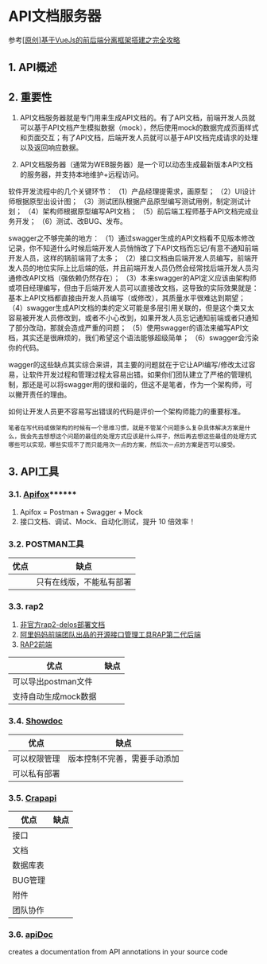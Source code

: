 # API文档服务器


参考[[原创]基于VueJs的前后端分离框架搭建之完全攻略](https://www.cnblogs.com/leotsai/p/vuejs-front-backend-architecture.html)

## 1. API概述



## 2. 重要性

1. API文档服务器就是专门用来生成API文档的。有了API文档，前端开发人员就可以基于API文档产生模拟数据（mock），然后使用mock的数据完成页面样式和页面交互；有了API文档，后端开发人员就可以基于API文档完成请求的处理以及返回响应数据。

2. API文档服务器（通常为WEB服务器）是一个可以动态生成最新版本API文档的服务器，并支持本地维护+远程访问。


软件开发流程中的几个关键环节：
（1）产品经理提需求，画原型；
（2）UI设计师根据原型出设计图；
（3）测试团队根据产品原型编写测试用例，制定测试计划；
（4）架构师根据原型编写API文档；
（5）前后端工程师基于API文档完成业务开发；
（6）测试、改BUG、发布。

swagger之不够完美的地方：
（1）通过swagger生成的API文档看不见版本修改记录，你不知道什么时候后端开发人员悄悄改了下API文档而忘记/有意不通知前端开发人员，这样的锅前端背了太多；
（2）接口文档由后端开发人员编写，前端开发人员的地位实际上比后端的低，并且前端开发人员仍然会经常找后端开发人员沟通修改API文档（强依赖仍然存在）；
（3）本来swagger的API定义应该由架构师或项目经理编写，但由于后端开发人员可以直接改文档，这导致的实际效果就是：基本上API文档都直接由开发人员编写（或修改），其质量水平很难达到期望；
（4）swagger生成API文档的类的定义可能是多层引用关联的，但是这个类又太容易被开发人员修改到，或者不小心改到，如果开发人员忘记通知前端或者只通知了部分改动，那就会造成严重的问题；
（5）使用swagger的语法来编写API文档，其实还是很麻烦的，我们希望这个语法能够超级简单；
（6）swagger会污染你的代码。

wagger的这些缺点其实综合来讲，其主要的问题就在于它让API编写/修改太过容易，让软件开发过程和管理过程太容易出错。如果你们团队建立了严格的管理机制，那还是可以将swagger用的很和谐的，但这不是笔者，作为一个架构师，可以撇开责任的理由。

如何让开发人员更不容易写出错误的代码是评价一个架构师能力的重要标准。

`笔者在写代码或做架构的时候有一个思维习惯，就是不管某个问题多么复杂具体解决方案是什么，我会先去想想这个问题的最佳的处理方式应该是什么样子，然后再去想这些最佳的处理方式哪些可以实现，哪些实现不了而只能用次一点的方案，然后次一点的方案是否可以接受。`

## 3. API工具

### 3.1. [Apifox](https://www.apifox.cn/)******

1. Apifox = Postman + Swagger + Mock
2. 接口文档、调试、Mock、自动化测试，提升 10 倍效率！

### 3.2. POSTMAN工具

| 优点 | 缺点                     |
| ---- | ------------------------ |
|      | 只有在线版，不能私有部署 |

### 3.3. rap2

1. [非官方rap2-delos部署文档](https://github.com/thx/rap2-delos/issues/119)
2. [阿里妈妈前端团队出品的开源接口管理工具RAP第二代后端](https://github.com/thx/rap2-delos)
3. [RAP2前端](https://github.com/thx/rap2-dolores)

| 优点                 | 缺点 |
| -------------------- | ---- |
| 可以导出postman文件  |      |
| 支持自动生成mock数据 |      |

### 3.4. [Showdoc](https://www.showdoc.cc/)

| 优点         | 缺点                         |
| ------------ | ---------------------------- |
| 可以权限管理 | 版本控制不完善，需要手动添加 |
| 可以私有部署 |                              |

### 3.5. [Crapapi](https://crap.cn/)

| 优点     | 缺点 |
| -------- | ---- |
| 接口     |      |
| 文档     |      |
| 数据库表 |      |
| BUG管理  |      |
| 附件     |      |
| 团队协作 |      |

### 3.6. [apiDoc](http://apidocjs.com/)

creates a documentation from API annotations in your source code
